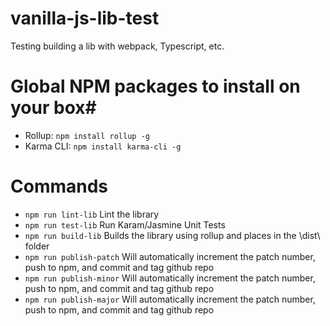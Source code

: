# vanilla-js-lib-test
Testing building a lib with webpack, Typescript, etc.

# Global NPM packages to install on your box#
* Rollup: `npm install rollup -g`
* Karma CLI: `npm install karma-cli -g`

# Commands #
* `npm run lint-lib` Lint the library
* `npm run test-lib` Run Karam/Jasmine Unit Tests
* `npm run build-lib` Builds the library using rollup and places in the \dist\ folder
* `npm run publish-patch` Will automatically increment the patch number, push to npm, and commit and tag github repo
* `npm run publish-minor` Will automatically increment the patch number, push to npm, and commit and tag github repo
* `npm run publish-major` Will automatically increment the patch number, push to npm, and commit and tag github repo